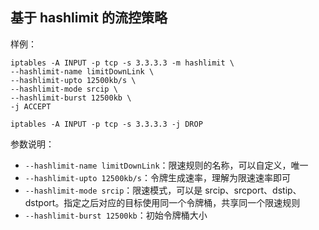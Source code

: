 ## 基于 hashlimit 的流控策略

样例：

```shell
iptables -A INPUT -p tcp -s 3.3.3.3 -m hashlimit \
--hashlimit-name limitDownLink \
--hashlimit-upto 12500kb/s \
--hashlimit-mode srcip \
--hashlimit-burst 12500kb \
-j ACCEPT

iptables -A INPUT -p tcp -s 3.3.3.3 -j DROP
```

参数说明：

- `--hashlimit-name limitDownLink`：限速规则的名称，可以自定义，唯一
- `--hashlimit-upto 12500kb/s`：令牌生成速率，理解为限速速率即可
- `--hashlimit-mode srcip`：限速模式，可以是 srcip、srcport、dstip、dstport。指定之后对应的目标使用同一个令牌桶，共享同一个限速规则
- `--hashlimit-burst 12500kb`：初始令牌桶大小
